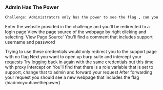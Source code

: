 ### Admin Has The Power

```html
Challenge: Administrators only has the power to see the flag , can you be one ?
```

Enter the website provided in the challenge and you'll be redirected to a login page
View the page source of the webpage by right clicking and selecting 'View Page Source'
You'll find a comment that includes support username and password 

 <!-- TODO: remove this line ,  for maintenance purpose use this inf(user:support password:x34245323)-->

Trying to use these credentials would only redirect you to the support page with no flag
Next you want to open up burp suite and intercept your requests
Try logging back in again with the same credentials but this time with proxy intercept on
You'll find that there is a role variable that is set to support, change that to admin and forward your request
After forwarding your request you should see a new webpage that includes the flag (hiadminyouhavethepower)

